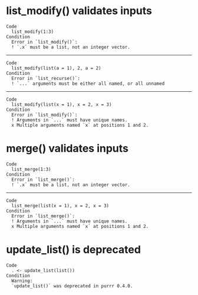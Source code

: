 # list_modify() validates inputs

    Code
      list_modify(1:3)
    Condition
      Error in `list_modify()`:
      ! `.x` must be a list, not an integer vector.

---

    Code
      list_modify(list(a = 1), 2, a = 2)
    Condition
      Error in `list_recurse()`:
      ! `...` arguments must be either all named, or all unnamed

---

    Code
      list_modify(list(x = 1), x = 2, x = 3)
    Condition
      Error in `list_modify()`:
      ! Arguments in `...` must have unique names.
      x Multiple arguments named `x` at positions 1 and 2.

# merge() validates inputs

    Code
      list_merge(1:3)
    Condition
      Error in `list_merge()`:
      ! `.x` must be a list, not an integer vector.

---

    Code
      list_merge(list(x = 1), x = 2, x = 3)
    Condition
      Error in `list_merge()`:
      ! Arguments in `...` must have unique names.
      x Multiple arguments named `x` at positions 1 and 2.

# update_list() is deprecated

    Code
      . <- update_list(list())
    Condition
      Warning:
      `update_list()` was deprecated in purrr 0.4.0.

